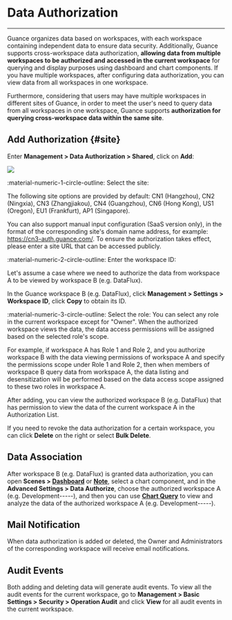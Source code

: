 # Data Authorization

---


Guance organizes data based on workspaces, with each workspace containing independent data to ensure data security. Additionally, Guance supports cross-workspace data authorization, **allowing data from multiple workspaces to be authorized and accessed in the current workspace** for querying and display purposes using dashboard and chart components. If you have multiple workspaces, after configuring data authorization, you can view data from all workspaces in one workspace.

Furthermore, considering that users may have multiple workspaces in different sites of Guance, in order to meet the user's need to query data from all workspaces in one workspace, Guance supports **authorization for querying cross-workspace data within the same site**.

## Add Authorization {#site}

Enter **Management > Data Authorization > Shared**, click on **Add**:

![](img/management-data-1.png)

:material-numeric-1-circle-outline: Select the site:

The following site options are provided by default: CN1 (Hangzhou), CN2 (Ningxia), CN3 (Zhangjiakou), CN4 (Guangzhou), CN6 (Hong Kong), US1 (Oregon), EU1 (Frankfurt), AP1 (Singapore).

You can also support manual input configuration (SaaS version only), in the format of the corresponding site's domain name address, for example: https://cn3-auth.guance.com/. To ensure the authorization takes effect, please enter a site URL that can be accessed publicly.

:material-numeric-2-circle-outline: Enter the workspace ID:

Let's assume a case where we need to authorize the data from workspace A to be viewed by workspace B (e.g. DataFlux).

In the Guance workspace B (e.g. DataFlux), click **Management > Settings > Workspace ID**, click **Copy** to obtain its ID.



:material-numeric-3-circle-outline: Select the role: You can select any role in the current workspace except for "Owner". When the authorized workspace views the data, the data access permissions will be assigned based on the selected role's scope.

For example, if workspace A has Role 1 and Role 2, and you authorize workspace B with the data viewing permissions of workspace A and specify the permissions scope under Role 1 and Role 2, then when members of workspace B query data from workspace A, the data listing and desensitization will be performed based on the data access scope assigned to these two roles in workspace A.


After adding, you can view the authorized workspace B (e.g. DataFlux) that has permission to view the data of the current workspace A in the Authorization List.



If you need to revoke the data authorization for a certain workspace, you can click **Delete** on the right or select **Bulk Delete**.




## Data Association

After workspace B (e.g. DataFlux) is granted data authorization, you can open **Scenes > [Dashboard](../scene/dashboard.md)** or **[Note](../scene/note.md)**, select a chart component, and in the **Advanced Settings > Data Authorize**, choose the authorized workspace A (e.g. Development-----), and then you can use **[Chart Query](../scene/visual-chart/chart-query.md)** to view and analyze the data of the authorized workspace A (e.g. Development-----).




## Mail Notification

When data authorization is added or deleted, the Owner and Administrators of the corresponding workspace will receive email notifications.


## Audit Events

Both adding and deleting data will generate audit events. To view all the audit events for the current workspace, go to **Management > Basic Settings > Security > Operation Audit** and click **View** for all audit events in the current workspace.






